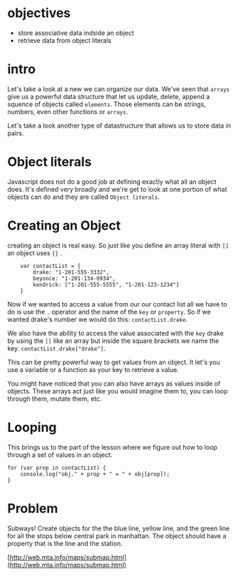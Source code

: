 # objectives


- store associative data indside an object
- retrieve data from object literals


# intro

Let's take a look at a new we can organize our data. We've seen that `arrays` give us a powerful data structure that let us update, delete, append a squence of objects called `elements`. Those elements can be strings, numbers, even other functions or `arrays`. 

Let's take a look another type of datastructure that allows us to store data in pairs. 

# Object literals

Javascript does not do a good job at defining exactly what all an object does. It's defined very broadly and we're get to look at one portion of what objects can do and they are called `Object literals`.

# Creating an Object

creating an object is real easy. So just like you define an array literal with `[]` an object uses `{}` .

		var contactList = { 
			drake: "1-201-555-3332",
			beyonce: "1-201-134-0934",
			kendrick: ["1-201-555-5555", "1-201-123-1234"]
		}

Now if we wanted to access a value from our our contact list all we have to do is use the `.` operator and the name of the `key` or `property`. So if we wanted drake's number we would do this: `contactList.drake`.

We also have the ability to access the value associated with the `key` drake by using the `[]` like an array but inside the square brackets we name the key. `contactList.drake["drake"]`. 

This can be pretty powerful way to get values from an object. It let's you use a variable or a function as your key to retrieve a value.

You might have noticed that you can also have arrays as values inside of objects. These arrays act just like you would imagine them to, you can loop through them, mutate them, etc.


# Looping

This brings us to the part of the lesson where we figure out how to loop through a set of values in an object.	
	
	for (var prop in contactList) {
		console.log("obj." + prop + " = " + obj[prop]);
	}

# Problem 


Subways! Create objects for the the blue line, yellow line, and the green line for all the stops below central park in manhattan. The object should have a property that is the line and the station. 

[http://web.mta.info/maps/submap.html](http://web.mta.info/maps/submap.html)


	







